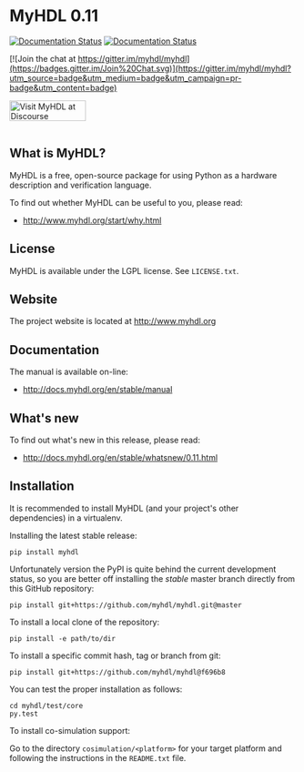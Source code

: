 MyHDL 0.11 
==========

[![Documentation Status](https://readthedocs.org/projects/myhdl/badge/?version=stable)](http://docs.myhdl.org/en/stable/manual/)
[![Documentation Status](https://readthedocs.org/projects/myhdl/badge/?version=latest)](http://docs.myhdl.org/en/latest/manual)

[![Join the chat at https://gitter.im/myhdl/myhdl](https://badges.gitter.im/Join%20Chat.svg)](https://gitter.im/myhdl/myhdl?utm_source=badge&utm_medium=badge&utm_campaign=pr-badge&utm_content=badge)

[<img src="https://d11a6trkgmumsb.cloudfront.net/original/3X/a/d/ad2526334012b2ad0c3421f9b6dd94bae2ede52f.svg" alt="Visit MyHDL at Discourse" align="left" height="36" width="134" >](https://discourse.myhdl.org)
<br><br><br>


What is MyHDL?
--------------
MyHDL is a free, open-source package for using Python as a hardware
description and verification language.

To find out whether MyHDL can be useful to you, please read:

   - http://www.myhdl.org/start/why.html

License
-------
MyHDL is available under the LGPL license.  See ``LICENSE.txt``.

Website
-------
The project website is located at http://www.myhdl.org

Documentation
-------------
The manual is available on-line:

   - http://docs.myhdl.org/en/stable/manual

What's new
----------
To find out what's new in this release, please read:

   - http://docs.myhdl.org/en/stable/whatsnew/0.11.html

Installation
------------
It is recommended to install MyHDL (and your project's other dependencies) in
a virtualenv.

Installing the latest stable release:

```
pip install myhdl
```
Unfortunately version the PyPI is quite behind the current development status, so you are better off installing the *stable* master branch directly from this GitHub repository:

```
pip install git+https://github.com/myhdl/myhdl.git@master
```

To install a local clone of the repository:

```
pip install -e path/to/dir
```

To install a specific commit hash, tag or branch from git:

```
pip install git+https://github.com/myhdl/myhdl@f696b8
```


You can test the proper installation as follows:

```
cd myhdl/test/core
py.test
```

To install co-simulation support:

Go to the directory ``cosimulation/<platform>`` for your target platform
and following the instructions in the ``README.txt`` file.
